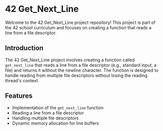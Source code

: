 # 42 Get_Next_Line

Welcome to the 42 Get_Next_Line project repository! This project is part of the 42 school curriculum and focuses on creating a function that reads a line from a file descriptor.

## Introduction

The 42 Get_Next_Line project involves creating a function called `get_next_line` that reads a line from a file descriptor (e.g., standard input, a file) and returns it without the newline character. The function is designed to handle reading from multiple file descriptors without losing the reading thread's context.

## Features

- Implementation of the `get_next_line` function
- Reading a line from a file descriptor
- Handling multiple file descriptors
- Dynamic memory allocation for line buffers
